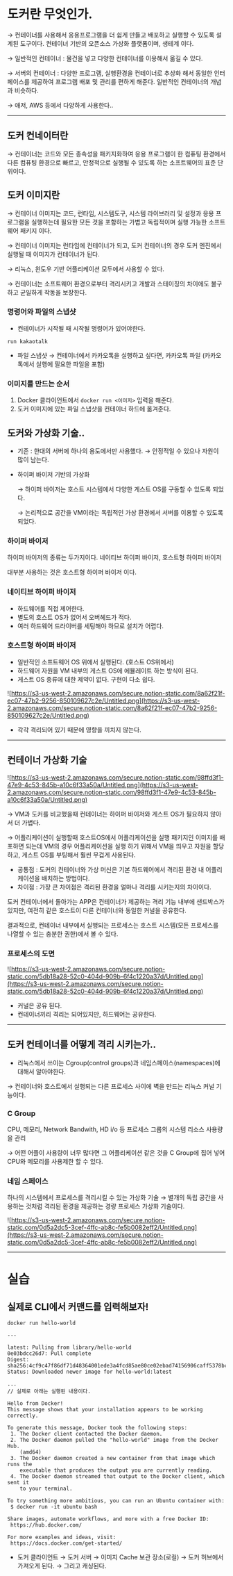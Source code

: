 # 도커란 무엇인가.

→ 컨테이너를 사용해서 응용프로그램을 더 쉽게 만들고 배포하고 실행할 수 있도록 설계된 도구이다. 컨테이너 기반의 오픈소스 가상화 플랫폼이며, 생테계 이다.

→ 일반적인 컨테이너 : 물건을 넣고 다양한 컨테이너를 이용해서 옮길 수 있다.

→ 서버의 컨테이너 : 다양한 프로그램, 실행환경을 컨테이너로 추상화 해서 동일한 인터페이스를 제공하여 프로그램 배포 및 관리를 편하게 해준다. 일반적인 컨테이너의 개념과 비슷하다. 

→ 애저, AWS 등에서 다양하게 사용한다..

---

## 도커 컨네이터란

→ 컨테이너는 코드와 모든 종속성을 패키지화하여 응용 프로그램이 한 컴퓨팅 환경에서 다른 컴퓨팅 환경으로 빠르고, 안정적으로 실행될 수 있도록 하는 소프트웨어의 표준 단위이다.

## 도커 이미지란

→ 컨테이너 이미지는 코드, 런타임, 시스템도구, 시스템 라이브러리 및 설정과 응용 프로그램을 실행하는데 필요한 모든 것을 포함하는 가볍고 독립적이며 실행 가능한 소프트웨어 패키지 이다.

→ 컨테이너 이미지는 런타임에 컨테이너가 되고, 도커 컨테이너의 경우 도커 엔진에서 실행될 때 이미지가 컨테이너가 된다.

→ 리눅스, 윈도우 기반 어플리케이션 모두에서 사용할 수 있다.

→ 컨테이너는 소프트웨어 환경으로부터 격리시키고 개발과 스테이징의 차이에도 불구하고 균일하게 작동을 보장한다.

### 명령어와 파일의 스냅샷

- 컨테이너가 시작될 때 시작될 명령어가 있어야한다.

```docker
run kakaotalk
```

- 파일 스냅샷 → 컨테이너에서 카카오톡을 실행하고 싶다면, 카카오톡 파일
(카카오톡에서 실행에 필요한 파일을 포함)

### 이미지를 만드는 순서

1. Docker 클라이언트에서 `docker run <이미지>` 입력을 해준다.
2. 도커 이미지에 있는 파일 스냅샷을 컨테이너 하드에 옮겨준다.

## 도커와 가상화 기술..

- 기존 : 한대의 서버에 하나의 용도에서만 사용했다.
→ 안정적일 수 있으나 자원이 많이 남는다.

- 하이퍼 바이저 기반의 가상화

    → 하이퍼 바이저는 호스트 시스템에서 다양한 게스트 OS를 구동할 수 있도록 되었다.

    → 논리적으로 공간을 VM이라는 독립적인 가상 환경에서 서버를 이용할 수 있도록 되었다.

### 하이퍼 바이저

하이퍼 바이저의 종류는 두가지이다. 네이티브 하이퍼 바이저, 호스트형 하이퍼 바이저

대부분 사용하는 것은 호스트형 하이퍼 바이저 이다.

### 네이티브 하이퍼 바이저

- 하드웨어를 직접 제어한다.
- 별도의 호스트 OS가 없어서 오버헤드가 적다.
- 여러 하드웨어 드라이버를 세팅해야 하므로 설치가 어렵다.

### 호스트형 하이퍼 바이저

- 일반적인 소프트웨어 OS 위에서 실행된다. (호스트 OS위에서)
- 하드웨어 자원을 VM 내부의 게스트 OS에 에뮬레이트 하는 방식이 된다.
- 게스트 OS 종류에 대한 제약이 없다. 구현이 다소 쉽다.

![https://s3-us-west-2.amazonaws.com/secure.notion-static.com/8a62f21f-ec07-47b2-9256-850109627c2e/Untitled.png](https://s3-us-west-2.amazonaws.com/secure.notion-static.com/8a62f21f-ec07-47b2-9256-850109627c2e/Untitled.png)

- 각각 격리되어 있기 때문에 영향을 끼치지 않는다.

---

## 컨테이너 가상화 기술

![https://s3-us-west-2.amazonaws.com/secure.notion-static.com/98ffd3f1-47e9-4c53-845b-a10c6f33a50a/Untitled.png](https://s3-us-west-2.amazonaws.com/secure.notion-static.com/98ffd3f1-47e9-4c53-845b-a10c6f33a50a/Untitled.png)

→ VM과 도커를 비교했을때 컨테이너는 하이퍼 바이저와 게스트 OS가 필요하지 않아서 더 가볍다.

→ 어플리케이션이 실행할때 호스트OS에서 어플리케이션을 실행 패키지인 이미지를 배포하면 되는데 VM의 경우 어플리케이션을 실행 하기 위해서  VM을 띄우고 자원을 할당하고, 게스트 OS를 부팅해서 훨씬 무겁게 사용된다.

- 공통점 : 도커의 컨테이너와 가상 머신은 기본 하드웨어에서 격리된 환경 내 어플리케이션을 배치하는 방법이다.
- 차이점 : 가장 큰 차이점은 격리된 환경을 얼마나 격리를 시키는지의 차이이다.

도커 컨테이너에서 돌아가는 APP은 컨테이너가 제공하는 격리 기능 내부에 샌드박스가 있지만, 여전히 같은 호스트이 다른 컨테이너와 동일한 커널을 공유한다. 

결과적으로, 컨테이너 내부에서 실행되는 프로세스는 호스트 시스템(모든 프로세스를 나열할 수 있는 충분한 권한)에서 볼 수 있다.

### 프로세스의 도면

![https://s3-us-west-2.amazonaws.com/secure.notion-static.com/5db18a28-52c0-404d-909b-6f4c1220a37d/Untitled.png](https://s3-us-west-2.amazonaws.com/secure.notion-static.com/5db18a28-52c0-404d-909b-6f4c1220a37d/Untitled.png)

- 커널은 공유 된다.
- 컨테이너끼리 격리는 되어있지만, 하드웨어는 공유한다.

---

## 도커 컨테이너를 어떻게 격리 시키는가..

- 리눅스에서 쓰이는 Cgroup(control groups)과 네임스페이스(namespaces)에 대해서 알아야한다.

→ 컨테이너와 호스트에서 실행되는 다른 프로세스 사이에 벽을 만드는 리눅스 커널 기능이다.

### C Group

CPU, 메모리, Network Bandwith, HD i/o 등 프로세스 그룹의 시스템 리소스 사용량을 관리

→ 어떤 어플이 사용량이 너무 많다면 그 어플리케이션 같은 것을 C Group에 집어 넣어 CPU와 메모리를 사용제한 할 수 있다.

### 네임 스페이스

하나의 시스템에서 프로세스를 격리시킬 수 있는 가상화 기술
→ 별개의 독립 공간을 사용하는 것처럼 격리된 환경을 제공하는 경량 프로세스 가상화 기술이다.

![https://s3-us-west-2.amazonaws.com/secure.notion-static.com/0d5a2dc5-3cef-4ffc-ab8c-fe5b0082eff2/Untitled.png](https://s3-us-west-2.amazonaws.com/secure.notion-static.com/0d5a2dc5-3cef-4ffc-ab8c-fe5b0082eff2/Untitled.png)

---

# 실습

## 실제로 CLI에서 커맨드를 입력해보자!

```docker
docker run hello-world

---

latest: Pulling from library/hello-world
0e03bdcc26d7: Pull complete
Digest: sha256:4cf9c47f86df71d48364001ede3a4fcd85ae80ce02ebad74156906caff5378bc
Status: Downloaded newer image for hello-world:latest

...
// 실제로 아래는 실행된 내용이다.

Hello from Docker!
This message shows that your installation appears to be working correctly.

To generate this message, Docker took the following steps:
 1. The Docker client contacted the Docker daemon.
 2. The Docker daemon pulled the "hello-world" image from the Docker Hub.
    (amd64)
 3. The Docker daemon created a new container from that image which runs the
    executable that produces the output you are currently reading.
 4. The Docker daemon streamed that output to the Docker client, which sent it
    to your terminal.

To try something more ambitious, you can run an Ubuntu container with:
 $ docker run -it ubuntu bash

Share images, automate workflows, and more with a free Docker ID:
 https://hub.docker.com/

For more examples and ideas, visit:
 https://docs.docker.com/get-started/
```

- 도커 클라이언트 → 도커 서버 → 이미지 Cache 보관 장소(로컬)
→ 도커 허브에서 가져오게 된다. → 그리고 캐싱된다.
